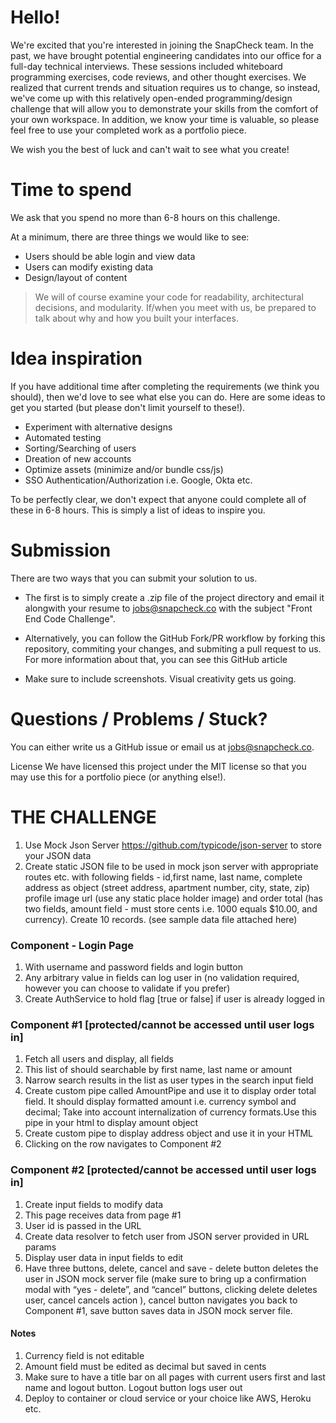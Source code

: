 # Hello!

We're excited that you're interested in joining the SnapCheck team. In the past, we have brought potential engineering candidates into our office for a full-day technical interviews. These sessions included whiteboard programming exercises, code reviews, and other thought exercises. We realized that current trends and situation requires us to change, so instead, we've come up with this relatively open-ended programming/design challenge that will allow you to demonstrate your skills from the comfort of your own workspace. In addition, we know your time is valuable, so please feel free to use your completed work as a portfolio piece.

We wish you the best of luck and can't wait to see what you create!

# Time to spend
We ask that you spend no more than 6-8 hours on this challenge.

At a minimum, there are three things we would like to see:

* Users should be able login and view data
* Users can modify existing data
* Design/layout of content

> We will of course examine your code for readability, architectural decisions, and modularity. If/when you meet with us, be prepared to talk about why and how you built your interfaces.

# Idea inspiration
If you have additional time after completing the requirements (we think you should), then we'd love to see what else you can do. Here are some ideas to get you started (but please don't limit yourself to these!).

* Experiment with alternative designs
* Automated testing
* Sorting/Searching of users
* Dreation of new accounts
* Optimize assets (minimize and/or bundle css/js)
* SSO Authentication/Authorization i.e. Google, Okta etc.

To be perfectly clear, we don't expect that anyone could complete all of these in 6-8 hours. This is simply a list of ideas to inspire you.

# Submission
There are two ways that you can submit your solution to us.

* The first is to simply create a .zip file of the project directory and email it alongwith your resume to jobs@snapcheck.co with the subject "Front End Code Challenge".

* Alternatively, you can follow the GitHub Fork/PR workflow by forking this repository, commiting your changes, and submiting a pull request to us. For more information about that, you can see this GitHub article

* Make sure to include screenshots. Visual creativity gets us going.

# Questions / Problems / Stuck?
You can either write us a GitHub issue or email us at jobs@snapcheck.co.

License
We have licensed this project under the MIT license so that you may use this for a portfolio piece (or anything else!).

# THE CHALLENGE

1. Use Mock Json Server https://github.com/typicode/json-server to store your JSON data
1. Create static JSON file to be used in mock json server with appropriate routes etc. with following fields - id,first name, last name, complete address as object (street address, apartment number, city, state, zip) profile image url (use any static place holder image) and order total (has two fields, amount field - must store cents i.e. 1000 equals $10.00, and currency). Create 10 records. (see sample data file attached here)

### Component - Login Page 
  1. With username and password fields and login button
  1. Any arbitrary value in fields can log user in (no validation required, however you can choose to validate if you prefer)
  1. Create AuthService to hold flag [true or false] if user is already logged in

### Component #1 [protected/cannot be accessed until user logs in]

  1. Fetch all users and display, all fields
  1. This list of should searchable by first name, last name or amount
  1. Narrow search results in the list as user types in the search input field
  1. Create custom pipe called AmountPipe and use it to display order total field. It should display formatted amount i.e. currency symbol and decimal; Take into account internalization of currency formats.Use this pipe in your html to display amount object
  1. Create custom pipe to display address object and use it in your HTML
  1. Clicking on the row navigates to Component #2

### Component #2  [protected/cannot be accessed until user logs in]
  1. Create input fields to modify data
  1. This page receives data from page #1
  1. User id is passed in the URL
  1. Create data resolver to fetch user from JSON server provided in URL params
  1. Display user data in input fields to edit
  1. Have three buttons, delete, cancel and save - delete button deletes the user in JSON mock server file (make sure to bring up a confirmation modal with “yes - delete”, and “cancel” buttons, clicking delete deletes user, cancel cancels action ), cancel button navigates you back to Component #1, save button saves data in JSON mock server file.


#### Notes
1. Currency field is not editable
1. Amount field must be edited as decimal but saved in cents
1. Make sure to have a title bar on all pages with current users first and last name and logout button. Logout button logs user out
1. Deploy to container or cloud service or your choice like AWS, Heroku etc.
